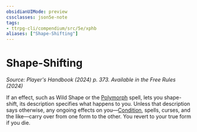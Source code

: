 ```yaml
---
obsidianUIMode: preview
cssclasses: json5e-note
tags:
- ttrpg-cli/compendium/src/5e/xphb
aliases: ["Shape-Shifting"]
---
```

# Shape-Shifting
*Source: Player's Handbook (2024) p. 373. Available in the Free Rules (2024)* 

If an effect, such as Wild Shape or the [Polymorph](Mechanics/spells/polymorph-xphb.md) spell, lets you shape-shift, its description specifies what happens to you. Unless that description says otherwise, any ongoing effects on you—[Condition](Mechanics/rules/variant-rules/condition-xphb.md), spells, curses, and the like—carry over from one form to the other. You revert to your true form if you die.